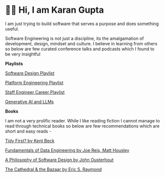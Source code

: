 # 👦🏻 Hi, I am Karan Gupta

I am just trying to build software that serves a purpose and does something useful.

Software Engineering is not just a discipline, its the amalgamation of development, design, mindset and culture.
I believe in learning from others so below are few curated conference talks and podcasts which I found to be very insightful

**Playlists**

[Software Design Playlist](https://www.youtube.com/playlist?list=PLR9ElWHuX_l-3oxqN6l-AnRaGUEbTfmz9) 

[Platform Engineering Playlist](https://www.youtube.com/playlist?list=PLR9ElWHuX_l8DJy0JY2vzzKcTKIJnAf5Z)

[Staff Engineer Career Playlist](https://www.youtube.com/playlist?list=PLR9ElWHuX_l_y4vchl8GdET2fBTDKfbe1)

[Generative AI and LLMs](https://www.youtube.com/playlist?list=PLR9ElWHuX_l95JxJ4Hw2LDoWqAVbrU8Ev)

**Books**

I am not a very prolific reader. While I like reading fiction I cannot manage to read through technical books so below are few recommendations which are short and easy reads - 

[Tidy First? by Kent Beck](https://www.oreilly.com/library/view/tidy-first/9781098151232/)

[Fundamentals of Data Engineering by Joe Reis, Matt Housley](https://www.oreilly.com/library/view/fundamentals-of-data/9781098108298/)

[A Philosophy of Software Design by John Ousterhout](https://books.google.co.in/books/about/A_Philosophy_of_Software_Design.html?id=hkfEzgEACAAJ&source=kp_book_description&redir_esc=y)

[The Cathedral & the Bazaar by Eric S. Raymond ](https://en.wikipedia.org/wiki/The_Cathedral_and_the_Bazaar)

<!---
compscikaran/compscikaran is a ✨ special ✨ repository because its `README.md` (this file) appears on your GitHub profile.
You can click the Preview link to take a look at your changes.
--->
